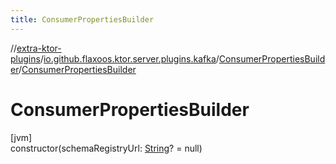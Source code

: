 ```yaml
---
title: ConsumerPropertiesBuilder
---
```


//[extra-ktor-plugins](../../../index.md)/[io.github.flaxoos.ktor.server.plugins.kafka](../index.md)/[ConsumerPropertiesBuilder](index.md)/[ConsumerPropertiesBuilder](-consumer-properties-builder.md)

# ConsumerPropertiesBuilder

[jvm]\
constructor(schemaRegistryUrl: [String](https://kotlinlang.org/api/latest/jvm/stdlib/kotlin/-string/index.md)? = null)




